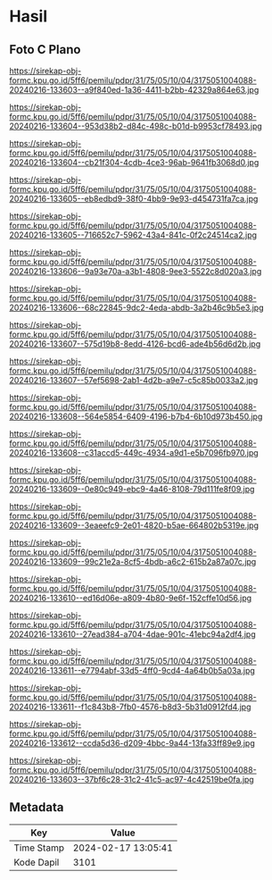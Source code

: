 # Hasil

## Foto C Plano

https://sirekap-obj-formc.kpu.go.id/5ff6/pemilu/pdpr/31/75/05/10/04/3175051004088-20240216-133603--a9f840ed-1a36-4411-b2bb-42329a864e63.jpg

https://sirekap-obj-formc.kpu.go.id/5ff6/pemilu/pdpr/31/75/05/10/04/3175051004088-20240216-133604--953d38b2-d84c-498c-b01d-b9953cf78493.jpg

https://sirekap-obj-formc.kpu.go.id/5ff6/pemilu/pdpr/31/75/05/10/04/3175051004088-20240216-133604--cb21f304-4cdb-4ce3-96ab-9641fb3068d0.jpg

https://sirekap-obj-formc.kpu.go.id/5ff6/pemilu/pdpr/31/75/05/10/04/3175051004088-20240216-133605--eb8edbd9-38f0-4bb9-9e93-d454731fa7ca.jpg

https://sirekap-obj-formc.kpu.go.id/5ff6/pemilu/pdpr/31/75/05/10/04/3175051004088-20240216-133605--716652c7-5962-43a4-841c-0f2c24514ca2.jpg

https://sirekap-obj-formc.kpu.go.id/5ff6/pemilu/pdpr/31/75/05/10/04/3175051004088-20240216-133606--9a93e70a-a3b1-4808-9ee3-5522c8d020a3.jpg

https://sirekap-obj-formc.kpu.go.id/5ff6/pemilu/pdpr/31/75/05/10/04/3175051004088-20240216-133606--68c22845-9dc2-4eda-abdb-3a2b46c9b5e3.jpg

https://sirekap-obj-formc.kpu.go.id/5ff6/pemilu/pdpr/31/75/05/10/04/3175051004088-20240216-133607--575d19b8-8edd-4126-bcd6-ade4b56d6d2b.jpg

https://sirekap-obj-formc.kpu.go.id/5ff6/pemilu/pdpr/31/75/05/10/04/3175051004088-20240216-133607--57ef5698-2ab1-4d2b-a9e7-c5c85b0033a2.jpg

https://sirekap-obj-formc.kpu.go.id/5ff6/pemilu/pdpr/31/75/05/10/04/3175051004088-20240216-133608--564e5854-6409-4196-b7b4-6b10d973b450.jpg

https://sirekap-obj-formc.kpu.go.id/5ff6/pemilu/pdpr/31/75/05/10/04/3175051004088-20240216-133608--c31accd5-449c-4934-a9d1-e5b7096fb970.jpg

https://sirekap-obj-formc.kpu.go.id/5ff6/pemilu/pdpr/31/75/05/10/04/3175051004088-20240216-133609--0e80c949-ebc9-4a46-8108-79d111fe8f09.jpg

https://sirekap-obj-formc.kpu.go.id/5ff6/pemilu/pdpr/31/75/05/10/04/3175051004088-20240216-133609--3eaeefc9-2e01-4820-b5ae-664802b5319e.jpg

https://sirekap-obj-formc.kpu.go.id/5ff6/pemilu/pdpr/31/75/05/10/04/3175051004088-20240216-133609--99c21e2a-8cf5-4bdb-a6c2-615b2a87a07c.jpg

https://sirekap-obj-formc.kpu.go.id/5ff6/pemilu/pdpr/31/75/05/10/04/3175051004088-20240216-133610--ed16d06e-a809-4b80-9e6f-152cffe10d56.jpg

https://sirekap-obj-formc.kpu.go.id/5ff6/pemilu/pdpr/31/75/05/10/04/3175051004088-20240216-133610--27ead384-a704-4dae-901c-41ebc94a2df4.jpg

https://sirekap-obj-formc.kpu.go.id/5ff6/pemilu/pdpr/31/75/05/10/04/3175051004088-20240216-133611--e7794abf-33d5-4ff0-9cd4-4a64b0b5a03a.jpg

https://sirekap-obj-formc.kpu.go.id/5ff6/pemilu/pdpr/31/75/05/10/04/3175051004088-20240216-133611--f1c843b8-7fb0-4576-b8d3-5b31d0912fd4.jpg

https://sirekap-obj-formc.kpu.go.id/5ff6/pemilu/pdpr/31/75/05/10/04/3175051004088-20240216-133612--ccda5d36-d209-4bbc-9a44-13fa33ff89e9.jpg

https://sirekap-obj-formc.kpu.go.id/5ff6/pemilu/pdpr/31/75/05/10/04/3175051004088-20240216-133603--37bf6c28-31c2-41c5-ac97-4c42519be0fa.jpg


## Metadata

| Key        | Value               |
| ---------- | ------------------- |
| Time Stamp | 2024-02-17 13:05:41 |
| Kode Dapil | 3101                |



